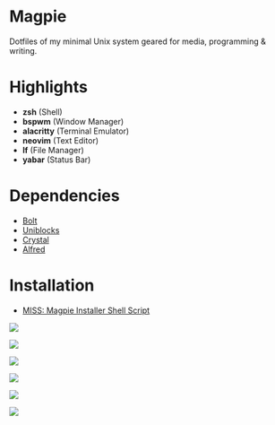 # Magpie

Dotfiles of my minimal Unix system geared for media, programming & writing.

# Highlights

-  **zsh** (Shell)
-  **bspwm** (Window Manager)
-  **alacritty** (Terminal Emulator)
-  **neovim** (Text Editor)
-  **lf** (File Manager)
-  **yabar** (Status Bar)

# Dependencies

-  [Bolt](https://github.com/salman-abedin/bolt)
-  [Uniblocks](https://github.com/salman-abedin/uniblocks)
-  [Crystal](https://github.com/salman-abedin/crystal)
-  [Alfred](https://github.com/salman-abedin/alfred)

# Installation

-  [MISS: Magpie Installer Shell Script](https://github.com/salman-abedin/miss)

![](https://cloud.disroot.org/s/YHjELDteXdqYdqn/preview)

![](https://cloud.disroot.org/s/DNQmrBn5B2b56zP/preview)

![](https://cloud.disroot.org/s/QDigqQjTKe42dGa/preview)

![](https://cloud.disroot.org/s/t258xjFrkm5fF9Q/preview)

![](https://cloud.disroot.org/s/Gq69DEEcr9xJxNb/preview)

![](https://cloud.disroot.org/s/tBFxaXaL8CWqSQE/preview)
